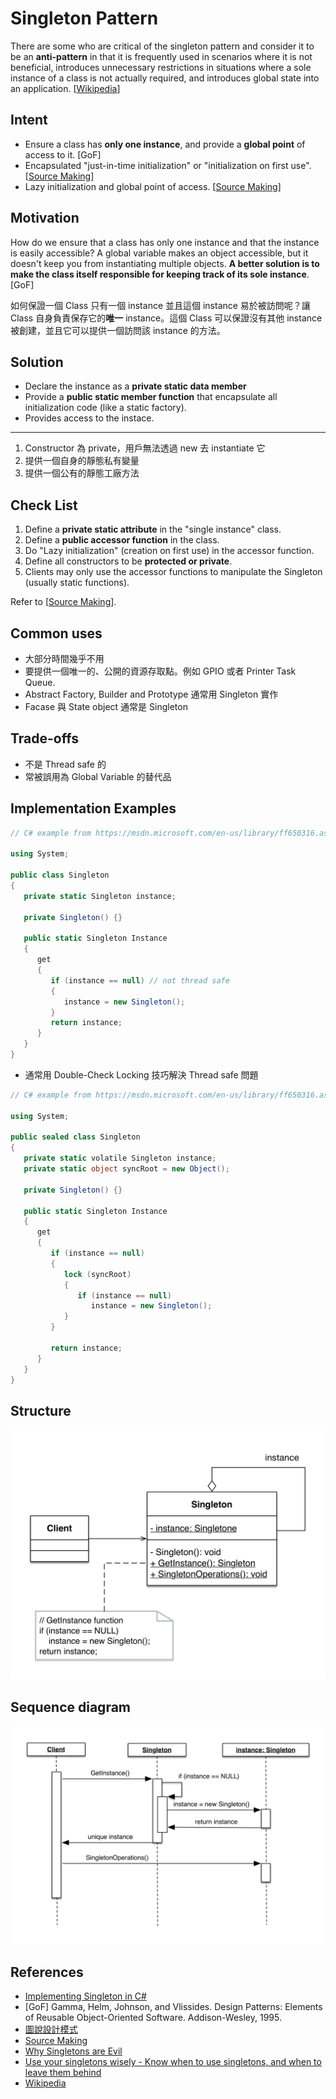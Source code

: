 # Singleton Pattern

There are some who are critical of the singleton pattern and consider it to be an **anti-pattern** in that it is frequently used in scenarios where it is not beneficial, introduces unnecessary restrictions in situations where a sole instance of a class is not actually required, and introduces global state into an application. [[Wikipedia](https://en.wikipedia.org/wiki/Singleton_pattern)]

## Intent

- Ensure a class has **only one instance**, and provide a **global point** of access to it. [GoF] 
- Encapsulated "just-in-time initialization" or "initialization on first use". [[Source Making](https://sourcemaking.com/design_patterns/singleton)]
- Lazy initialization and global point of access. [[Source Making](https://sourcemaking.com/design_patterns/singleton)]


## Motivation

How do we ensure that a class has only one instance and that the instance is easily accessible? A global variable makes an object accessible, but it doesn't keep you from instantiating multiple objects.
**A better solution is to make the class itself responsible for keeping track of its sole instance**. [GoF] 

如何保證一個 Class 只有一個 instance 並且這個 instance 易於被訪問呢？讓 Class 自身負責保存它的**唯一** instance。這個 Class 可以保證沒有其他 instance 被創建，並且它可以提供一個訪問該 instance 的方法。

## Solution

- Declare the instance as a **private static data member**
- Provide a **public static member function** that encapsulate all initialization code (like a static factory).
- Provides access to the instace.

---

1. Constructor 為 private，用戶無法透過 new 去 instantiate 它
2. 提供一個自身的靜態私有變量
3. 提供一個公有的靜態工廠方法

## Check List

1. Define a **private static attribute** in the "single instance" class.
2. Define a **public accessor function** in the class.
3. Do "Lazy initialization" (creation on first use) in the accessor function.
4. Define all constructors to be **protected or private**.
5. Clients may only use the accessor functions to manipulate the Singleton (usually static functions).

Refer to [[Source Making](https://sourcemaking.com/design_patterns/singleton)].

## Common uses

- 大部分時間幾乎不用
- 要提供一個唯一的、公開的資源存取點。例如 GPIO 或者 Printer Task Queue.
- Abstract Factory, Builder and Prototype 通常用 Singleton 實作
- Facase 與 State object 通常是 Singleton

## Trade-offs

- 不是 Thread safe 的
- 常被誤用為 Global Variable 的替代品

## Implementation Examples

```csharp
// C# example from https://msdn.microsoft.com/en-us/library/ff650316.aspx

using System;

public class Singleton
{
   private static Singleton instance;

   private Singleton() {}

   public static Singleton Instance
   {
      get 
      {
         if (instance == null) // not thread safe
         {
            instance = new Singleton();
         }
         return instance;
      }
   }
}
```

- 通常用 Double-Check Locking 技巧解決 Thread safe 問題

```csharp
// C# example from https://msdn.microsoft.com/en-us/library/ff650316.aspx

using System;

public sealed class Singleton
{
   private static volatile Singleton instance;
   private static object syncRoot = new Object();

   private Singleton() {}

   public static Singleton Instance
   {
      get 
      {
         if (instance == null) 
         {
            lock (syncRoot) 
            {
               if (instance == null) 
                  instance = new Singleton();
            }
         }

         return instance;
      }
   }
}
```

## Structure

![](class.png)

## Sequence diagram

![](sequence.png)

## References

- [Implementing Singleton in C#](https://msdn.microsoft.com/en-us/library/ff650316.aspx)
- [GoF] Gamma, Helm, Johnson, and Vlissides. Design Patterns: Elements of Reusable Object-Oriented Software. Addison-Wesley, 1995.
- [圖說設計模式](http://design-patterns.readthedocs.io/zh_CN/latest/creational_patterns/singleton.html)
- [Source Making](https://sourcemaking.com/design_patterns/singleton)
- [Why Singletons are Evil](https://blogs.msdn.microsoft.com/scottdensmore/2004/05/25/why-singletons-are-evil/)
- [Use your singletons wisely - Know when to use singletons, and when to leave them behind](http://www.ibm.com/developerworks/webservices/library/co-single/index.html)
- [Wikipedia](https://en.wikipedia.org/wiki/Singleton_pattern)
